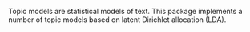 Topic models are statistical models of text.  This package implements a number of topic models based on latent Dirichlet allocation (LDA).